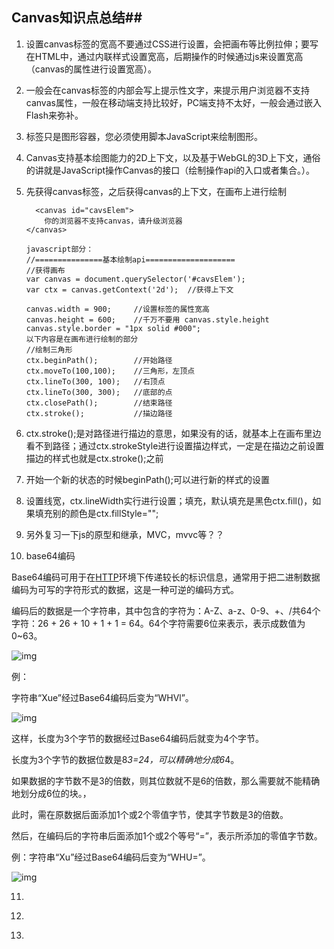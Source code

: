 ## Canvas知识点总结##

1. 设置canvas标签的宽高不要通过CSS进行设置，会把画布等比例拉伸；要写在HTML中，通过内联样式设置宽高，后期操作的时候通过js来设置宽高（canvas的属性进行设置宽高）。

2. 一般会在canvas标签的内部会写上提示性文字，来提示用户浏览器不支持canvas属性，一般在移动端支持比较好，PC端支持不太好，一般会通过嵌入Flash来弥补。

3. <canvas> 标签只是图形容器，您必须使用脚本JavaScript来绘制图形。

4. Canvas支持基本绘图能力的2D上下文，以及基于WebGL的3D上下文，通俗的讲就是JavaScript操作Canvas的接口（绘制操作api的入口或者集合。）。

5. 先获得canvas标签，之后获得canvas的上下文，在画布上进行绘制

         <canvas id="cavsElem">
           你的浏览器不支持canvas，请升级浏览器
       </canvas>
       
       javascript部分：
       //===============基本绘制api====================
       //获得画布
       var canvas = document.querySelector('#cavsElem');
       var ctx = canvas.getContext('2d');  //获得上下文
       
       canvas.width = 900;     //设置标签的属性宽高
       canvas.height = 600;    //千万不要用 canvas.style.height
       canvas.style.border = "1px solid #000";
       以下内容是在画布进行绘制的部分
       //绘制三角形
       ctx.beginPath();        //开始路径
       ctx.moveTo(100,100);    //三角形，左顶点
       ctx.lineTo(300, 100);   //右顶点
       ctx.lineTo(300, 300);   //底部的点
       ctx.closePath();        //结束路径
       ctx.stroke();           //描边路径

6. ctx.stroke();是对路径进行描边的意思，如果没有的话，就基本上在画布里边看不到路径；通过ctx.strokeStyle进行设置描边样式，一定是在描边之前设置描边的样式也就是ctx.stroke();之前

7. 开始一个新的状态的时候beginPath();可以进行新的样式的设置

8. 设置线宽，ctx.lineWidth实行进行设置；填充，默认填充是黑色ctx.fill()，如果填充别的颜色是ctx.fillStyle="";

9. 另外复习一下js的原型和继承，MVC，mvvc等？？

10. base64编码

   Base64编码可用于在[HTTP](http://baike.baidu.com/view/9472.htm)环境下传递较长的标识信息，通常用于把二进制数据编码为可写的字符形式的数据，这是一种可逆的编码方式。

   编码后的数据是一个字符串，其中包含的字符为：A-Z、a-z、0-9、+、/共64个字符：26 + 26 + 10 + 1 + 1 = 64。64个字符需要6位来表示，表示成数值为0~63。

   ![img](http://img.blog.csdn.net/20140225001055906?watermark/2/text/aHR0cDovL2Jsb2cuY3Nkbi5uZXQveHVlZmVuZzA3MDc=/font/5a6L5L2T/fontsize/400/fill/I0JBQkFCMA==/dissolve/70/gravity/SouthEast)

   例：

   字符串“Xue”经过Base64编码后变为“WHVl”。

   ![img](http://img.blog.csdn.net/20140225003033156?watermark/2/text/aHR0cDovL2Jsb2cuY3Nkbi5uZXQveHVlZmVuZzA3MDc=/font/5a6L5L2T/fontsize/400/fill/I0JBQkFCMA==/dissolve/70/gravity/SouthEast)

   这样，长度为3个字节的数据经过Base64编码后就变为4个字节。

   长度为3个字节的数据位数是8*3=24，可以精确地分成6*4。

   如果数据的字节数不是3的倍数，则其位数就不是6的倍数，那么需要就不能精确地划分成6位的块。，

   此时，需在原数据后面添加1个或2个零值字节，使其字节数是3的倍数。

   然后，在编码后的字符串后面添加1个或2个等号“=”，表示所添加的零值字节数。

   例：字符串“Xu”经过Base64编码后变为“WHU=”。

   ![img](http://img.blog.csdn.net/20140225004642625?watermark/2/text/aHR0cDovL2Jsb2cuY3Nkbi5uZXQveHVlZmVuZzA3MDc=/font/5a6L5L2T/fontsize/400/fill/I0JBQkFCMA==/dissolve/70/gravity/SouthEast)

11. ​

12. ​

13. ​


 